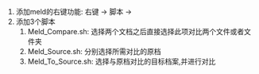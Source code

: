 1. 添加meld的右键功能: 右键 -> 脚本 ->
2. 添加3个脚本
    1) Meld_Compare.sh: 选择两个文档之后直接选择此项对比两个文件或者文件夹
    2) Meld_Source.sh: 分别选择所需对比的原档
    3) Meld_To_Source.sh: 选择与原档对比的目标档案,并进行对比
